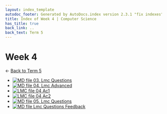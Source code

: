 ```yaml
---
layout: index_template
autodoc_footer: Generated by AutoDocs.index version 2.3.1 "fix indexes" ⓒ Starwort, 2020
title: Index of Week 4 | Computer Science
has_title: true
back_link: ..
back_text: Term 5
---
```


# **Week 4**

← [Back to Term 5](..)

- [![MD file](https://img.icons8.com/windows/512/03dac6/regular-document.png) 03. Lmc Questions](./03._lmc_questions.html)
- [![MD file](https://img.icons8.com/windows/512/03dac6/regular-document.png) 04. Lmc Advanced](./04._lmc_advanced.html)
- [![LMC file](https://starwort.github.io/computer-science/icon-lmc.png) 04 Ac1](./04_ac1.lmc)
- [![LMC file](https://starwort.github.io/computer-science/icon-lmc.png) 04 Ac2](./04_ac2.lmc)
- [![MD file](https://img.icons8.com/windows/512/03dac6/regular-document.png) 05. Lmc Questions](./05._lmc_questions.html)
- [![MD file](https://img.icons8.com/windows/512/03dac6/regular-document.png) Lmc Questions Feedback](./lmc_questions_feedback.html)
